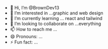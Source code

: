 - 👋 Hi, I’m @BrownDev13
- 👀 I’m interested in ...graphic and web design
- 🌱 I’m currently learning ... react and tailwind
- 💞️ I’m looking to collaborate on ...everything
- 📫 How to reach me ...
- 😄 Pronouns: ...
- ⚡ Fun fact: ...

<!---
BrownDev13/BrownDev13 is a ✨ special ✨ repository because its `README.md` (this file) appears on your GitHub profile.
You can click the Preview link to take a look at your changes.
--->
